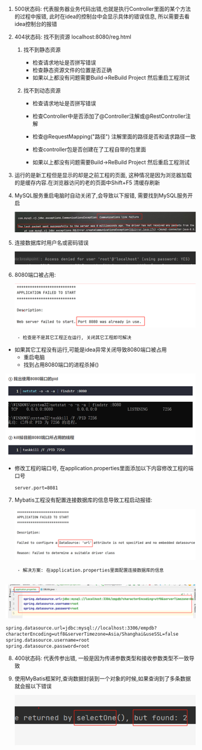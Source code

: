 1. 500状态码: 代表服务器业务代码出错,也就是执行Controller里面的某个方法的过程中报错, 此时在idea的控制台中会显示具体的错误信息, 所以需要去看idea控制台的报错 

2. 404状态码: 找不到资源            localhost:8080/reg.html

   1. 找不到静态资源

      - 检查请求地址是否拼写错误           
      - 检查静态资源文件的位置是否正确
      - 如果以上都没有问题需要Build->ReBuild Project  然后重启工程测试    

   2. 找不到动态资源

      - 检查请求地址是否拼写错误

      - 检查Controller中是否添加了@Controller注解或@RestController注解 

      - 检查@RequestMapping("路径") 注解里面的路径是否和请求路径一致

      - 检查controller包是否创建在了工程自带的包里面

      - 如果以上都没有问题需要Build->ReBuild Project  然后重启工程测试

3. 运行的是新工程但是显示的却是之前工程的页面, 这种情况是因为浏览器加载的是缓存内容.在浏览器访问的老的页面中Shift+F5  清缓存刷新

4.  MySQL服务重启电脑时自动关闭了,会导致以下报错, 需要找到MySQL服务开启

      ![image-20220907141435560](常见错误列表.assets/image-20220907141435560.png)

5. 连接数据库时用户名或密码错误

   ![image-20220907142152190](常见错误列表.assets/image-20220907142152190.png)

6. 8080端口被占用:

   ![image-20220907162704360](常见错误列表.assets/image-20220907162704360.png)

		- 检查是不是其它工程正在运行, 关闭其它工程即可解决
  - 如果其它工程没有运行,可能是idea异常关闭导致8080端口被占用
    - 重启电脑
    - 找到占用8080端口的进程杀掉()

![image-20220907162919954](常见错误列表.assets/image-20220907162919954.png)

   - 修改工程的端口号, 在application.properties里面添加以下内容修改工程的端口号

     ```
     server.port=8081
     ```

7. Mybatis工程没有配置连接数据库的信息导致工程启动报错:

   ![image-20220907163345881](常见错误列表.assets/image-20220907163345881.png)

		- 解决方案: 在application.properties里面配置连接数据库的信息

​		![image-20220907163858549](常见错误列表.assets/image-20220907163858549.png)

```
spring.datasource.url=jdbc:mysql://localhost:3306/empdb?characterEncoding=utf8&serverTimezone=Asia/Shanghai&useSSL=false
spring.datasource.username=root
spring.datasource.password=root
```

8. 400状态码:  代表传参出错, 一般是因为传递参数类型和接收参数类型不一致导致

9. 使用MyBatis框架时,查询数据封装到一个对象的时候,如果查询到了多条数据就会报以下错误

   ![image-20220908113109175](常见错误列表.assets/image-20220908113109175.png)
